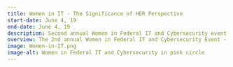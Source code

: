 ```yaml
---
title: Women in IT - The Significance of HER Perspective
start-date: June 4, 19
end-date: June 4, 19
description: Second annual Women in Federal IT and Cybersecurity event.
overview: The 2nd annual Women in Federal IT and Cybersecurity Event - The Significance of HER Perspective. Panel discussions, speakers, and flash mentoring sessions. 
image: Women-in-IT.png
image-alt: Women in Federal IT and Cybersecurity in pink circle
---
```

